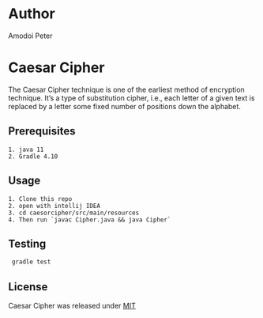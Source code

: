 

# Author

Amodoi Peter

# Caesar Cipher

The Caesar Cipher technique is one of the earliest method of encryption technique. It’s a type of substitution cipher, i.e., each letter of a given text is replaced by a letter some fixed number of positions down the alphabet.

## Prerequisites
    1. java 11
    2. Gradle 4.10

## Usage

    1. Clone this repo
    2. open with intellij IDEA
    3. cd caesorcipher/src/main/resources
    4. Then run `javac Cipher.java && java Cipher`


## Testing

   ```java
    gradle test
```

## License

Caesar Cipher was released under [MIT](LICENSE)


